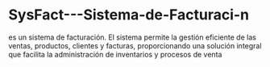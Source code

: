 # SysFact---Sistema-de-Facturaci-n
es un sistema de facturación. El sistema permite la gestión eficiente de las ventas, productos, clientes y facturas, proporcionando una solución integral que facilita la administración de inventarios y procesos de venta 

